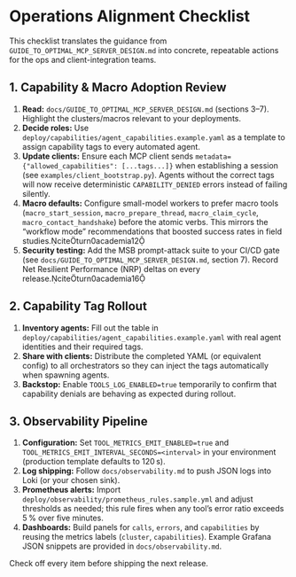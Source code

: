 # Operations Alignment Checklist

This checklist translates the guidance from `GUIDE_TO_OPTIMAL_MCP_SERVER_DESIGN.md`
into concrete, repeatable actions for the ops and client-integration teams.

## 1. Capability & Macro Adoption Review

1. **Read:** `docs/GUIDE_TO_OPTIMAL_MCP_SERVER_DESIGN.md` (sections 3–7). Highlight
   the clusters/macros relevant to your deployments.
2. **Decide roles:** Use `deploy/capabilities/agent_capabilities.example.yaml`
   as a template to assign capability tags to every automated agent.
3. **Update clients:** Ensure each MCP client sends
   `metadata={"allowed_capabilities": [...tags...]}` when establishing a
   session (see `examples/client_bootstrap.py`). Agents without the correct tags
   will now receive deterministic `CAPABILITY_DENIED` errors instead of failing
   silently.
4. **Macro defaults:** Configure small-model workers to prefer macro tools
   (`macro_start_session`, `macro_prepare_thread`, `macro_claim_cycle`,
   `macro_contact_handshake`) before the atomic verbs. This mirrors the
   “workflow mode” recommendations that boosted success rates in field studies.citeturn0academia12
5. **Security testing:** Add the MSB prompt-attack suite to your CI/CD gate (see
   `docs/GUIDE_TO_OPTIMAL_MCP_SERVER_DESIGN.md`, section 7). Record Net Resilient
   Performance (NRP) deltas on every release.citeturn0academia16

## 2. Capability Tag Rollout

1. **Inventory agents:** Fill out the table in `deploy/capabilities/agent_capabilities.example.yaml`
   with real agent identities and their required tags.
2. **Share with clients:** Distribute the completed YAML (or equivalent config)
   to all orchestrators so they can inject the tags automatically when spawning agents.
3. **Backstop:** Enable `TOOLS_LOG_ENABLED=true` temporarily to confirm that
   capability denials are behaving as expected during rollout.

## 3. Observability Pipeline

1. **Configuration:** Set `TOOL_METRICS_EMIT_ENABLED=true` and
   `TOOL_METRICS_EMIT_INTERVAL_SECONDS=<interval>` in your environment (production
   template defaults to 120 s).
2. **Log shipping:** Follow `docs/observability.md` to push JSON logs into Loki
   (or your chosen sink).
3. **Prometheus alerts:** Import `deploy/observability/prometheus_rules.sample.yml`
   and adjust thresholds as needed; this rule fires when any tool’s error ratio
   exceeds 5 % over five minutes.
4. **Dashboards:** Build panels for `calls`, `errors`, and `capabilities` by
   reusing the metrics labels (`cluster`, `capabilities`). Example Grafana JSON
   snippets are provided in `docs/observability.md`.

Check off every item before shipping the next release.

